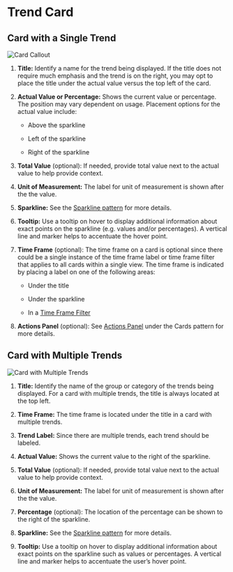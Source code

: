 # Trend Card

## Card with a Single Trend
![Card Callout](./img/trend-card-callout.png)


  1. **Title:**
    Identify a name for the trend being displayed. If the title does not require much emphasis and the trend is on the right, you may opt to place the title under the actual value versus the top left of the card.

  1. **Actual Value or Percentage:**
    Shows the current value or percentage. The position may vary dependent on usage. Placement options for the actual value include:

      - Above the sparkline

      - Left of the sparkline

      - Right of the sparkline

  1. **Total Value** (optional):
    If needed, provide total value next to the actual value to help provide context.

  1. **Unit of Measurement:**
    The label for unit of measurement is shown after the the value.

  1. **Sparkline:**
    See the [Sparkline pattern](https://www.patternfly.org/pattern-library/data-visualization/sparkline/) for more details.

  1. **Tooltip:**
    Use a tooltip on hover to display additional information about exact points on the sparkline (e.g. values and/or percentages). A vertical line and marker helps to accentuate the hover point.

  1. **Time Frame** (optional): The time frame on a card is optional since there could be a single instance of the time frame label or time frame filter that applies to all cards within a single view. The time frame is indicated by placing a label on one of the following areas:

      - Under the title

      - Under the sparkline
      
      - In a [Time Frame Filter](http://www.patternfly.org/pattern-library/cards/base-card/#/design#time-frame-filter-optional)

  1. **Actions Panel** (optional):
    See [Actions Panel](http://www.patternfly.org/pattern-library/cards/base-card/#/design#actions-panel-optional) under the Cards pattern for more details.

## Card with Multiple Trends

![Card with Multiple Trends](./img/trend-card-multi-callout.png)

  1. **Title:**
    Identify the name of the group or category of the trends being displayed. For a card with multiple trends, the title is always located at the top left.

  1. **Time Frame:**
    The time frame is located under the title in a card with multiple trends.

  1. **Trend Label:**
    Since there are multiple trends, each trend should be labeled.

  1. **Actual Value:**
    Shows the current value to the right of the sparkline.

  1. **Total Value** (optional):
    If needed, provide total value next to the actual value to help provide context.

  1. **Unit of Measurement:**
    The label for unit of measurement is shown after the the value.

  1. **Percentage** (optional):
    The location of the percentage can be shown to the right of the sparkline.

  1. **Sparkline:**
    See the [Sparkline pattern](http://patternfly.org/pattern-library/data-visualization/sparkline/) for more details.

  1. **Tooltip:**
    Use a tooltip on hover to display additional information about exact points on the sparkline such as values or percentages. A vertical line and marker helps to accentuate the user’s hover point.
